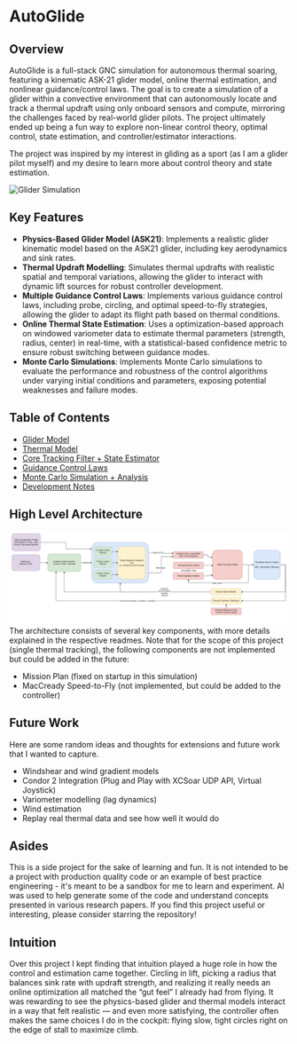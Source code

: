 # AutoGlide
## Overview
AutoGlide is a full-stack GNC simulation for autonomous thermal soaring, featuring a kinematic ASK-21 glider model, online thermal estimation, and nonlinear guidance/control laws. The goal is to create a simulation of a glider within a convective environment that can autonomously locate and track a thermal updraft using only onboard sensors and compute, mirroring the challenges faced by real-world glider pilots. The project ultimately ended up being a fun way to explore non-linear control theory, optimal control, state estimation, and controller/estimator interactions.

The project was inspired by my interest in gliding as a sport (as I am a glider pilot myself) and my desire to learn more about control theory and state estimation.

![Glider Simulation](circling_demo.gif)

## Key Features
- **Physics-Based Glider Model (ASK21)**: Implements a realistic glider kinematic model based on the ASK21 glider, including key aerodynamics and sink rates.
- **Thermal Updraft Modelling**: Simulates thermal updrafts with realistic spatial and temporal variations, allowing the glider to interact with dynamic lift sources for robust controller development.
- **Multiple Guidance Control Laws**: Implements various guidance control laws, including probe, circling, and optimal speed-to-fly strategies, allowing the glider to adapt its flight path based on thermal conditions.
- **Online Thermal State Estimation**: Uses a optimization-based approach on windowed variometer data to estimate thermal parameters (strength, radius, center) in real-time, with a statistical-based confidence metric to ensure robust switching between guidance modes.
- **Monte Carlo Simulations**: Implements Monte Carlo simulations to evaluate the performance and robustness of the control algorithms under varying initial conditions and parameters, exposing potential weaknesses and failure modes.

## Table of Contents
- [Glider Model](glider_model/readme.md)
- [Thermal Model](thermal_model/readme.md)
- [Core Tracking Filter + State Estimator](thermal_estimator/readme.md)
- [Guidance Control Laws](controller/readme.md)
- [Monte Carlo Simulation + Analysis](monte_carlo/readme.md)
- [Development Notes](development.md)

## High Level Architecture
![Block Diagram](block_diagram.png)
The architecture consists of several key components, with more details explained in the respective readmes. Note that for the scope of this project (single thermal tracking), the following components are not implemented but could be added in the future:
- Mission Plan (fixed on startup in this simulation)
- MacCready Speed-to-Fly (not implemented, but could be added to the controller)

## Future Work
Here are some random ideas and thoughts for extensions and future work that I wanted to capture.
- Windshear and wind gradient models
- Condor 2 Integration (Plug and Play with XCSoar UDP API, Virtual Joystick)
- Variometer modelling (lag dynamics)
- Wind estimation
- Replay real thermal data and see how well it would do

## Asides
This is a side project for the sake of learning and fun. It is not intended to be a project with production quality code or an example of best practice engineering - it's meant to be a sandbox for me to learn and experiment. AI was used to help generate some of the code and understand concepts presented in various research papers. If you find this project useful or interesting, please consider starring the repository!

## Intuition
Over this project I kept finding that intuition played a huge role in how the control and estimation came together. Circling in lift, picking a radius that balances sink rate with updraft strength, and realizing it really needs an online optimization all matched the “gut feel” I already had from flying. It was rewarding to see the physics-based glider and thermal models interact in a way that felt realistic — and even more satisfying, the controller often makes the same choices I do in the cockpit: flying slow, tight circles right on the edge of stall to maximize climb.